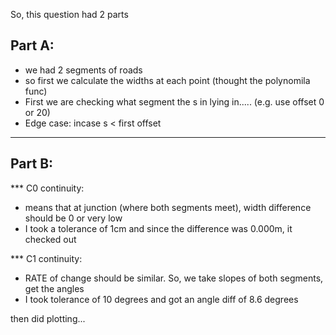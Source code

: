 So, this question had 2 parts

## Part A:

- we had 2 segments of roads
- so first we calculate the widths at each point (thought the polynomila func)
- First we are checking what segment the s in lying in..... (e.g. use offset 0 or 20)
- Edge case: incase s < first offset

---

## Part B:

*** C0 continuity:
- means that at junction (where both segments meet), width difference should be 0 or very low
- I took a tolerance of 1cm and since the difference was 0.000m, it checked out

*** C1 continuity:
- RATE of change should be similar. So, we take slopes of both segments, get the angles
- I took tolerance of 10 degrees and got an angle diff of 8.6 degrees

then did plotting...
